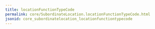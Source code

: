 ```yaml
---
title: locationFunctionTypeCode
permalink: core/SubordinateLocation.locationFunctionTypeCode.html
jsonid: core_subordinatelocation_locationfunctiontypecode
---
```


